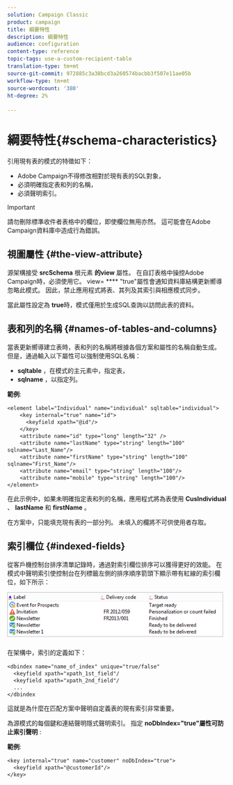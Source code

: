 ```yaml
---
solution: Campaign Classic
product: campaign
title: 綱要特性
description: 綱要特性
audience: configuration
content-type: reference
topic-tags: use-a-custom-recipient-table
translation-type: tm+mt
source-git-commit: 972885c3a38bcd3a260574bacbb3f507e11ae05b
workflow-type: tm+mt
source-wordcount: '380'
ht-degree: 2%

---
```



# 綱要特性{#schema-characteristics}

引用現有表的模式的特徵如下：

* Adobe Campaign不得修改相對於現有表的SQL對象，
* 必須明確指定表和列的名稱，
* 必須聲明索引。

>[!IMPORTANT]
>
>請勿刪除標準收件者表格中的欄位，即使欄位無用亦然。 這可能會在Adobe Campaign資料庫中造成行為錯誤。

## 視圖屬性 {#the-view-attribute}

源架構接受 **srcSchema** 根元素 **的view** 屬性。 在自訂表格中操控Adobe Campaign時，必須使用它。 view= **** &quot;true&quot;屬性會通知資料庫結構更新嚮導忽略此模式。 因此，禁止應用程式將表、其列及其索引與相應模式同步。

當此屬性設定為 **true**&#x200B;時，模式僅用於生成SQL查詢以訪問此表的資料。

## 表和列的名稱 {#names-of-tables-and-columns}

當表更新嚮導建立表時，表和列的名稱將根據各個方案和屬性的名稱自動生成。 但是，通過輸入以下屬性可以強制使用SQL名稱：

* **sqltable** ，在模式的主元素中，指定表，
* **sqlname** ，以指定列。

**範例**:

```
<element label="Individual" name="individual" sqltable="individual">
    <key internal="true" name="id">
      <keyfield xpath="@id"/>
    </key> 
    <attribute name="id" type="long" length="32" />
    <attribute name="lastName" type="string" length="100" sqlname="Last_Name"/>
    <attribute name="firstName" type="string" length="100" sqlname="First_Name"/>
    <attribute name="email" type="string" length="100"/>
    <attribute name="mobile" type="string" length="100"/>
</element>
```

在此示例中，如果未明確指定表和列的名稱，應用程式將為表使用 **CusIndividual** 、 **lastName** 和 **firstName** 。

在方案中，只能填充現有表的一部分列。 未填入的欄將不可供使用者存取。

## 索引欄位 {#indexed-fields}

從客戶機控制台排序清單記錄時，通過對索引欄位排序可以獲得更好的效能。 在模式中聲明索引使控制台在列標籤左側的排序順序箭頭下顯示帶有紅線的索引欄位，如下所示：

![](assets/s_ncs_integration_mapping_index.png)

在架構中，索引的定義如下：

```
<dbindex name="name_of_index" unique="true/false"
  <keyfield xpath="xpath_1st_field"/
  <keyfield xpath="xpath_2nd_field"/
  ...
</dbindex
```

這就是為什麼在匹配方案中聲明自定義表的現有索引非常重要。

為源模式的每個鍵和連結聲明隱式聲明索引。 指定 **noDbIndex=&quot;true&quot;屬性可防止索引聲明** :

**範例**:

```
<key internal="true" name="customer" noDbIndex="true">
  <keyfield xpath="@customerId"/>
</key>
```

